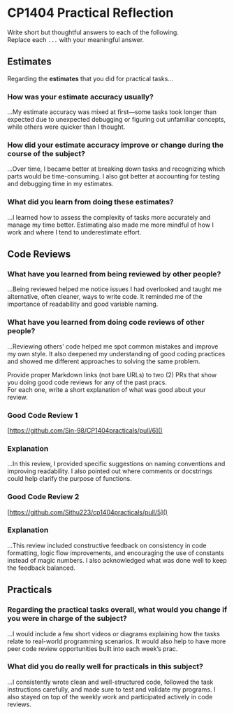 # CP1404 Practical Reflection

Write short but thoughtful answers to each of the following.  
Replace each `...` with your meaningful answer.

## Estimates

Regarding the **estimates** that you did for practical tasks...

### How was your estimate accuracy usually?

...My estimate accuracy was mixed at first—some tasks took longer than expected due to unexpected debugging or figuring out unfamiliar concepts, while others were quicker than I thought.

### How did your estimate accuracy improve or change during the course of the subject?

...Over time, I became better at breaking down tasks and recognizing which parts would be time-consuming. I also got better at accounting for testing and debugging time in my estimates.

### What did you learn from doing these estimates?

...I learned how to assess the complexity of tasks more accurately and manage my time better. Estimating also made me more mindful of how I work and where I tend to underestimate effort.

## Code Reviews

### What have you learned from being reviewed by other people?

...Being reviewed helped me notice issues I had overlooked and taught me alternative, often cleaner, ways to write code. It reminded me of the importance of readability and good variable naming.

### What have you learned from doing code reviews of other people?

...Reviewing others' code helped me spot common mistakes and improve my own style. It also deepened my understanding of good coding practices and showed me different approaches to solving the same problem.

Provide proper Markdown links (not bare URLs) to two (2) PRs that show you doing good code reviews for any of the past
pracs.  
For each one, write a short explanation of what was good about your review.

### Good Code Review 1

[https://github.com/Sin-98/CP1404practicals/pull/6]()

### Explanation

...In this review, I provided specific suggestions on naming conventions and improving readability. I also pointed out where comments or docstrings could help clarify the purpose of functions.

### Good Code Review 2

[https://github.com/Sithu223/cp1404practicals/pull/5]()

### Explanation

...This review included constructive feedback on consistency in code formatting, logic flow improvements, and encouraging the use of constants instead of magic numbers. I also acknowledged what was done well to keep the feedback balanced.

## Practicals

### Regarding the **practical tasks** overall, what would you change if you were in charge of the subject?

...I would include a few short videos or diagrams explaining how the tasks relate to real-world programming scenarios. It would also help to have more peer code review opportunities built into each week’s prac.

### What did you do really well for practicals in this subject?

...I consistently wrote clean and well-structured code, followed the task instructions carefully, and made sure to test and validate my programs. I also stayed on top of the weekly work and participated actively in code reviews.
